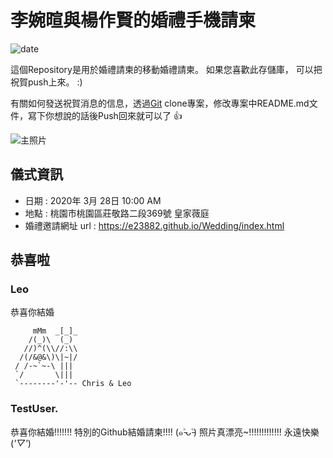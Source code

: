 # 李婉暄與楊作賢的婚禮手機請柬
![date](https://img.shields.io/badge/Date-2020%2F03%2F28-fff69b4)


這個Repository是用於婚禮請柬的移動婚禮請柬。 如果您喜歡此存儲庫， 可以把祝賀push上來。 :)

有關如何發送祝賀消息的信息，透過[Git](https://backlog.com/git-tutorial/tw/intro/intro2_1.html) clone專案，修改專案中README.md文件，寫下你想說的話後Push回來就可以了 👍


![主照片](https://e23882.github.io/Wedding/images/pic2.jpg)

## 儀式資訊

* 日期 : 2020年 3月 28日 10:00 AM
* 地點 : 桃園市桃園區莊敬路二段369號 皇家薇庭
* 婚禮邀請網址 url : https://e23882.github.io/Wedding/index.html

## 恭喜啦


### Leo

恭喜你結婚

         mMm  _[_]_
        /(_)\  (_)
       //)^(\\//:\\
      /(/&@&\)\|~|/
     / /-~`~-\ |||
     `/       \|||
     `--------'-'-- Chris & Leo

### TestUser.

恭喜你結婚!!!!!!!
特別的Github結婚請柬!!!! (๑˃̵ᴗ˂̵)
照片真漂亮~!!!!!!!!!!!!! 永遠快樂(*'▽'*)
